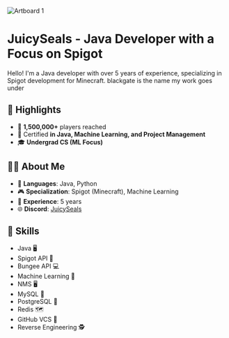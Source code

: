 ![Artboard 1](https://github.com/JuicySeals/JuicySeals/assets/64713886/1de81c6d-2ba5-432b-a401-b4a7d8e84222)

# JuicySeals - Java Developer with a Focus on Spigot
Hello! I'm a Java developer with over 5 years of experience, specializing in Spigot development for Minecraft. blackgate is the name my work goes under

## 🚀 Highlights

- 📣 **1,500,000+** players reached
- 📝 Certified **in Java, Machine Learning, and Project Management**
- 🎓 **Undergrad CS (ML Focus)**

## 🧍‍♂️ About Me

- 💼 **Languages**: Java, Python
- 🎮 **Specialization**: Spigot (Minecraft), Machine Learning
- 📆 **Experience**: 5 years
- 🌐 **Discord**: [JuicySeals](https://discord.com/users/503906085015388160)

## 🔧 Skills

- Java 🖥️ 
- Spigot API 🚰
- Bungee API 💻
- Machine Learning 🤖
- NMS 🖥️ 
- MySQL 💽
- PostgreSQL 💽
- Redis 🗺️
- GitHub VCS 💾
- Reverse Engineering 🕵️
